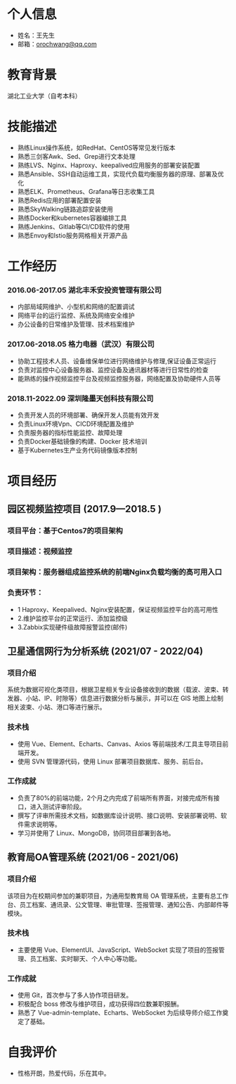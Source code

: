 # 个人信息
- 姓名：王先生
- 邮箱：orochwang@qq.com

# 教育背景
湖北工业大学（自考本科） 

# 技能描述
- 熟练Linux操作系统，如RedHat、CentOS等常见发行版本
- 熟悉三剑客Awk、Sed、Grep进行文本处理
- 熟练LVS、Nginx、Haproxy、keepalived应用服务的部署安装配置
- 熟悉Ansible、SSH自动运维工具，实现代负载均衡服务器的原理、部署及优化
- 熟悉ELK、Prometheus、Grafana等日志收集工具
- 熟悉Redis应用的部署配置安装
- 熟悉SkyWalking链路追踪安装使用
- 熟练Docker和kubernetes容器编排工具
- 熟练Jenkins、Gitlab等CI/CD软件的使用
- 熟悉Envoy和Istio服务网格相关开源产品


# 工作经历

### 2016.06-2017.05 湖北丰禾安投资管理有限公司
- 内部局域网维护、小型机和网络的配置调试
- 网络平台的运行监控、系统及网络安全维护
- 办公设备的日常维护及管理、技术档案维护


### 2017.06-2018.05 格力电器（武汉）有限公司 
- 协助工程技术人员、设备维保单位进行网络维护与修理,保证设备正常运行
- 负责对监控中心设备服务器、监控设备及通讯器材等进行日常性的检查
- 能熟练的操作视频监控平台及视频监控服务器，网络配置及协助硬件人员等

### 2018.11-2022.09 深圳隆墨天创科技有限公司
- 负责开发人员的环境部署、确保开发人员能有效开发
- 负责Linux环境Vpn、CICD环境配置及维护
- 负责服务器的指标性能监控、故障处理
- 负责Docker基础镜像的构建、Docker 技术培训
- 基于Kubernetes生产业务代码镜像版本控制


# 项目经历
## 园区视频监控项目 (2017.9—2018.5 )

### 项目平台：基于Centos7的项目架构
### 项目描述：视频监控
### 项目架构：服务器组成监控系统的前端Nginx负载均衡的高可用入口
### 负责环节：
+ 1 Haproxy、Keepalived、Nginx安装配置，保证视频监控平台的高可用性
+ 2.维护监控平台的正常运行、添加监控级
+ 3.Zabbix实现硬件级故障报警监控(邮件)


## 卫星通信网行为分析系统 (2021/07 - 2022/04)

### 项目介绍
系统为数据可视化类项目，根据卫星相关专业设备接收到的数据（载波、波束、转发器、小站、IP、时隙等）信息进行数据分析与展示，并可以在 GIS 地图上绘制相关波束、小站、港口等进行展示。
### 技术栈
- 使用 Vue、Element、Echarts、Canvas、Axios 等前端技术/工具主导项目前端开发。
- 使用 SVN 管理源代码，使用 Linux 部署项目数据库、服务、前后台。

### 工作成就

- 负责了80%的前端功能，2个月之内完成了前端所有界面，对接完成所有接口，进入测试评审阶段。
- 撰写了评审所需技术文档，如数据库设计说明、接口说明、安装部署说明、软件需求说明等。
- 学习并使用了 Linux、MongoDB，协同项目部署到各地。

## 教育局OA管理系统 (2021/06 - 2021/06)

### 项目介绍
该项目为在校期间参加的兼职项目，为通用型教育局 OA 管理系统，主要有总工作台、员工档案、通讯录、公文管理、审批管理、签报管理、通知公告、内部邮件等模块。
### 技术栈
- 主要使用 Vue、ElementUI、JavaScript、WebSocket 实现了项目的签报管理、员工档案、实时聊天、个人中心等功能。

### 工作成就

- 使用 Git，首次参与了多人协作项目研发。
- 积极配合 boss 修改与维护项目，成功获得四位数兼职报酬。
- 熟悉了 Vue-admin-template、Echarts、WebSocket 为后续导师介绍工作奠定了基础。 

# 自我评价
- 性格开朗，热爱代码，乐在其中。
